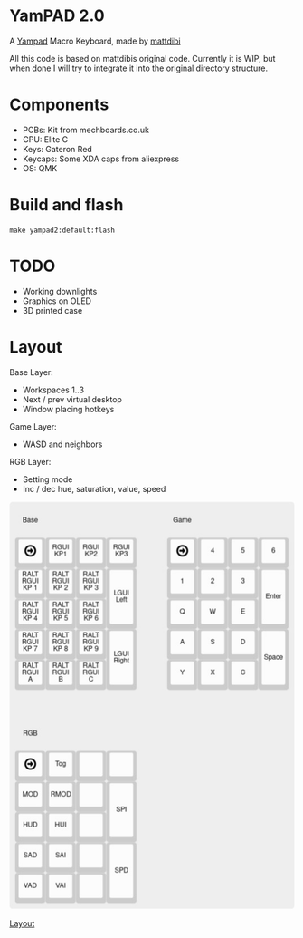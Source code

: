 # YamPAD 2.0

A [Yampad](https://github.com/mattdibi/yampad) Macro Keyboard, made by [mattdibi](https://github.com/mattdibi)

All this code is based on mattdibis original code. Currently it is WIP, but when done I will try to integrate it into the original directory structure.

# Components

- PCBs: Kit from mechboards.co.uk
- CPU: Elite C
- Keys: Gateron Red
- Keycaps: Some XDA caps from aliexpress
- OS: QMK

# Build and flash

    make yampad2:default:flash

# TODO

- Working downlights
- Graphics on OLED
- 3D printed case

# Layout

Base Layer:

- Workspaces 1..3
- Next / prev virtual desktop
- Window placing hotkeys

Game Layer:

- WASD and neighbors

RGB Layer:

- Setting mode
- Inc / dec hue, saturation, value, speed

![Layout](keyboard-layout.jpg)

[Layout](http://www.keyboard-layout-editor.com/#/gists/dabc14c341cc6295318cdff5066702d0)
